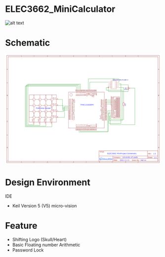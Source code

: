 # ELEC3662_MiniCalculator
![alt text](/img/IMG_0285.JPG)
# Schematic
![alt text](/img/Schematic_ELEC3662_MiniProj_2021-11-11.png)
# Design Environment
IDE
- Keil Version 5 (V5) micro-vision
# Feature
- Shifting Logo (Skull/Heart)
- Basic Floating number Arithmetic
- Password Lock

